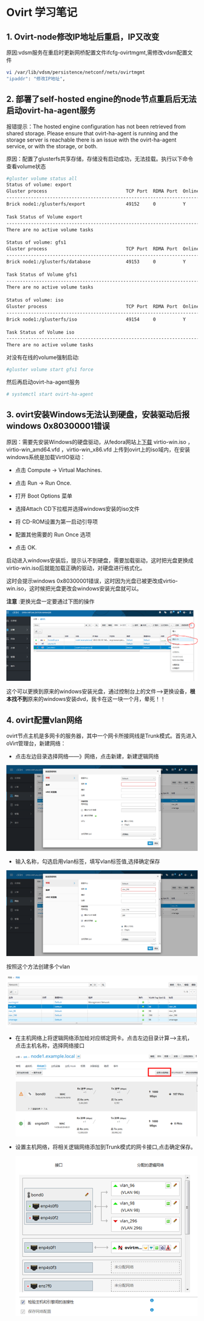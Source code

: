 # Ovirt 学习笔记

## 1. Ovirt-node修改IP地址后重启，IP又改变

原因:vdsm服务在重启时更新网桥配置文件ifcfg-ovirtmgmt,需修改vdsm配置文件

```bash
vi /var/lib/vdsm/persistence/netconf/nets/ovirtmgmt
"ipaddr": "修改IP地址",
```

## 2. 部署了self-hosted engine的node节点重启后无法启动ovirt-ha-agent服务

报错提示：The hosted engine configuration has not been retrieved from shared storage. Please ensure that ovirt-ha-agent is running and the storage server is reachable there is an issue with the ovirt-ha-agent service, or with the storage, or both.

原因：配置了glusterfs共享存储，存储没有启动成功，无法挂载。执行以下命令查看volume状态

```bash
#gluster volume status all
Status of volume: export
Gluster process                             TCP Port  RDMA Port  Online  Pid
------------------------------------------------------------------------------
Brick node1:/glusterfs/export               49152     0          Y       14749
 
Task Status of Volume export
------------------------------------------------------------------------------
There are no active volume tasks
 
Status of volume: gfs1
Gluster process                             TCP Port  RDMA Port  Online  Pid
------------------------------------------------------------------------------
Brick node1:/glusterfs/database             49153     0          Y       14780
 
Task Status of Volume gfs1
------------------------------------------------------------------------------
There are no active volume tasks
 
Status of volume: iso
Gluster process                             TCP Port  RDMA Port  Online  Pid
------------------------------------------------------------------------------
Brick node1:/glusterfs/iso                  49154     0          Y       14823
 
Task Status of Volume iso
------------------------------------------------------------------------------
There are no active volume tasks
```

对没有在线的volume强制启动:

```bash
#gluster volume start gfs1 force
```

然后再启动ovirt-ha-agent服务

```bash
# systemctl start ovirt-ha-agent
```



## 3. ovirt安装Windows无法认到硬盘，安装驱动后报windows 0x80300001错误

原因：需要先安装Windows的硬盘驱动，从fedora网站上[下载](https://fedorapeople.org/groups/virt/virtio-win/direct-downloads/archive-virtio/virtio-win-0.1.172-1/) virtio-win.iso ，virtio-win_amd64.vfd  ，virtio-win_x86.vfd 上传到ovirt上的iso域内，在安装windows系统是加载VirtIO驱动：

* 点击 Compute → Virtual Machines.

* 点击 Run → Run Once.

* 打开 Boot Options 菜单

- 选择Attach CD下拉框并选择windows安装的iso文件

- 将 CD-ROM设置为第一启动引导项

- 配置其他需要的 Run Once 选项

- 点击 OK.

启动进入windows安装后，提示认不到硬盘，需要加载驱动，这时把光盘更换成virtio-win.iso后就能加载正确的驱动，对硬盘进行格式化。

这时会提示windows 0x80300001错误，这时因为光盘已被更改成virtio-win.iso，这时候把光盘更改会windows安装光盘就可以。

**注意** :更换光盘一定要通过下图的操作

![更换光盘](images/ovrit-cdrom.png)

这个可以更换到原来的windows安装光盘，通过控制台上的文件——>更换设备，**根本找不到**原来的windows安装dvd，我卡在这一块一个月，晕死！！

## 4. ovirt配置vlan网络

ovirt节点主机是多网卡的服务器，其中一个网卡所接网线是Trunk模式。首先进入oVirt管理台，新建网络：

* 点击左边目录选择网络——》网络，点击新建，新建逻辑网络

![新建逻辑网络](images/addnet.png)

* 输入名称，勾选启用vlan标签，填写vlan标签值,选择确定保存

![填写vlan](images/addvlan.png)

按照这个方法创建多个vlan

![vlan列表](images/vlanlist.png)

* 在主机网络上将逻辑网络添加给对应绑定网卡。点击左边目录计算——>主机，点击主机名称，选择网络接口

  ![主机网络接口](images/hostnet.png)

* 设置主机网络，将相关逻辑网络添加到Trunk模式的网卡接口,点击确定保存。

  ![添加vlan到网络接口](images/interface_vlan.png)
  
  
  
  
